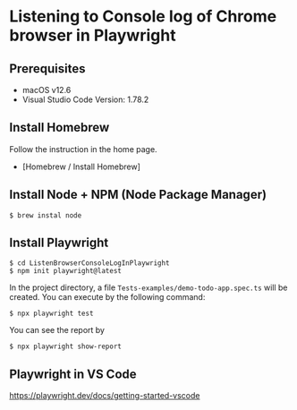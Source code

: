 # Listening to Console log of Chrome browser in Playwright

## Prerequisites

- macOS v12.6
- Visual Studio Code Version: 1.78.2

## Install Homebrew

Follow the instruction in the home page.

- [Homebrew / Install Homebrew]

## Install Node + NPM (Node Package Manager)

```
$ brew instal node
```

## Install Playwright

```
$ cd ListenBrowserConsoleLogInPlaywright
$ npm init playwright@latest
```

In the project directory, a file `Tests-examples/demo-todo-app.spec.ts` will be created. You can execute by the following command:

```
$ npx playwright test
```

You can see the report by

```
$ npx playwright show-report
```

## Playwright in VS Code

https://playwright.dev/docs/getting-started-vscode

